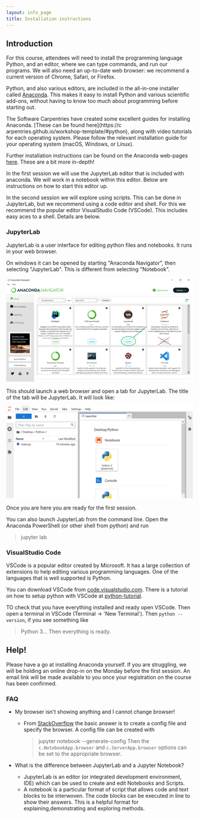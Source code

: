 ```yaml
---
layout: info_page
title: Installation instructions
---
```


## Introduction

For this course, attendees will need to install the programming language Python,
and an editor, where we can type commands, and run our programs. We will also
need an up-to-date web browser: we recommend a current version of Chrome,
Safari, or Firefox.

Python, and also various editors, are included in the all-in-one installer
called [Anaconda](https://www.anaconda.com/products/distribution). This makes it
easy to install Python and various scientific add-ons, without having to know
too much about programming before starting out.

The Software Carpentries have created some excellent guides for installing
Anaconda. [These can be found
here](https://c
arpentries.github.io/workshop-template/#python), along with video
tutorials for each operating system. Please follow the relevant installation
guide for your operating system (macOS, Windows, or Linux).

Further installation instructions can be found on the Anaconda web-pages
[here](https://docs.conda.io/projects/conda/en/latest/user-guide/install/index.html#regular-installation).
These are a bit more in-depth!

In the first session we will use the JupyterLab editor that is included with
anaconda. We will work in a notebook within this editor. Below are instructions
on how to start this editor up.

In the second session we will explore using scripts. This can be done in
JupyterLab, but we recommend using a code editor and shell. For this we recommend the
popular editor VisualStudio Code (VSCode). This includes easy aces to a shell.
Details are below.


### JupyterLab

JupyterLab is a user interface for editing python files and notebooks. It runs
in your web browser.

On windows it can be opened by starting "Anaconda Navigator", then selecting
"JupyterLab". This is different from selecting "Notebook".

![Anaconda Navigator](./fig/AnacondaNavigator.png)

This should launch a web browser and open a tab for JupyterLab. The title of the
tab will be JupyterLab. It will look like:

![JupyterLab](./fig/JupyterLab.png)

Once you are here you are ready for the first session.


You can also launch JupyterLab from the command line. Open the Anaconda
PowerShell (or other shell from python) and run
> jupyter lab


### VisualStudio Code

VSCode is a popular editor created by Microsoft. It has a large collection of
extensions to help editing various programming languages. One of the languages
that is well supported is Python. 

You can download VSCode from
[code.visualstudio.com](https://code.visualstudio.com/). There is a tutorial on
how to setup python with VSCode at
[python-tutorial](https://code.visualstudio.com/docs/python/python-tutorial).

TO check that you have everything installed and ready open VSCode. Then open a
terminal in VSCode (Terminal -> 'New Terminal'). Then ```python --version```, if you
see something like 
> Python 3...
Then everything is ready.

## Help!

Please have a go at installing Anaconda yourself. If you are struggling, we will
be holding an online drop-in on the Monday before the first session. An email
link will be made available to you once your registration on the course has been
confirmed.

### FAQ

- My browser isn't showing anything and I cannot change browser!
  - From
    [StackOverflow](https://stackoverflow.com/questions/47772157/how-to-change-the-default-browser-used-by-jupyter-notebook-in-windows)
    the basic answer is to create a config file and specify the browser.
    A config file can be created with
    > jupyter notebook --generate-config
    Then the ```c.NotebookApp.browser``` and ```c.ServerApp.browser``` options can be set to the appropriate browser.

- What is the difference between JupyterLab and a Jupyter Notebook?
  - JupyterLab is an editor (or integrated development environment, IDE) which
    can be used to create and edit Notebooks and Scripts.
  - A notebook is a particular format of script that allows code and text blocks
    to be interwoven. The code blocks can be executed in line to show their
    answers. This is a helpful format for explaining,demonstrating and exploring
    methods.
